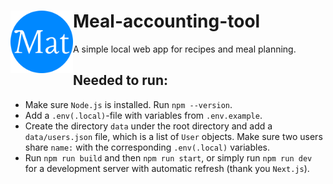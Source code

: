 # <img align="left" width="100" height="100" src="./public/favicon/android-chrome-512x512.png"> Meal-accounting-tool
A simple local web app for recipes and meal planning. 

## Needed to run:
* Make sure ```Node.js``` is installed. Run ```npm --version```.
* Add a ```.env(.local)```-file with variables from ```.env.example```.
* Create the directory ```data``` under the root directory and add a ```data/users.json``` file, which is a list of ```User``` objects. Make sure two users share ```name:``` with the corresponding ```.env(.local)``` variables.
* Run ```npm run build``` and then ```npm run start```, or simply run ```npm run dev``` for a development server with automatic refresh (thank you ```Next.js```).
